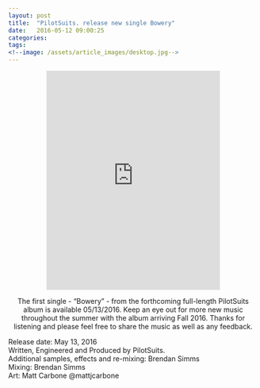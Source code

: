 ```yaml
---
layout: post
title:  "PilotSuits. release new single Bowery"
date:   2016-05-12 09:00:25
categories: 
tags: 
<!--image: /assets/article_images/desktop.jpg-->
---
```


<center>
<iframe style="border: 0; width: 350px; height: 442px;" src="https://bandcamp.com/EmbeddedPlayer/track=3993829814/size=large/bgcol=ffffff/linkcol=0687f5/tracklist=false/transparent=true/" seamless><a href="http://pilotsuits.bandcamp.com/track/bowery">Bowery by PilotSuits.</a></iframe>
</center>
<center>


<p>The first single - “Bowery” - from the forthcoming full-length PilotSuits album is available 05/13/2016. Keep an eye out for more new music throughout the summer with the album arriving Fall 2016. Thanks for listening and please feel free to share the music as well as any feedback. </p>
</center>

<p>Release date: May 13, 2016 </br>
Written, Engineered and Produced by PilotSuits. </br>
Additional samples, effects and re-mixing: Brendan Simms </br>
Mixing: Brendan Simms </br>
Art: Matt Carbone @mattjcarbone</br></p>


